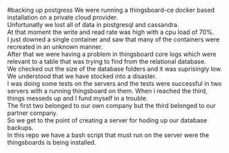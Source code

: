 #backing up postgress
We were running a thingsboard-ce docker based installation on a private cloud provider.  
Unfortunatly we lost all of data in postgresql and cassandra.  
At that moment the write and read rate was high with a cpu load of 70%.  
I just downed a single container and saw that many of the containers were recreated in an unknown manner.  
After that we were having a problem in thingsboard core logs which were relevant to a table that was trying to find from the relational database.  
We checked out the size of the database folders and it was suprisingly low.  
We understood that we have stocked into a disaster.  
I was doing some tests on the servers and the tests were successful in two servers with a running thingsboard on them. When i reached the third, things messeds up and I fund myself in a trouble.  
The first two belonged to our own company but the third belonged to our partner company.  
So we get to the point of creating a server for hoding up our database backups.  
In this repo we have a bash script that must run on the server were the thingsboards is being installed.  

